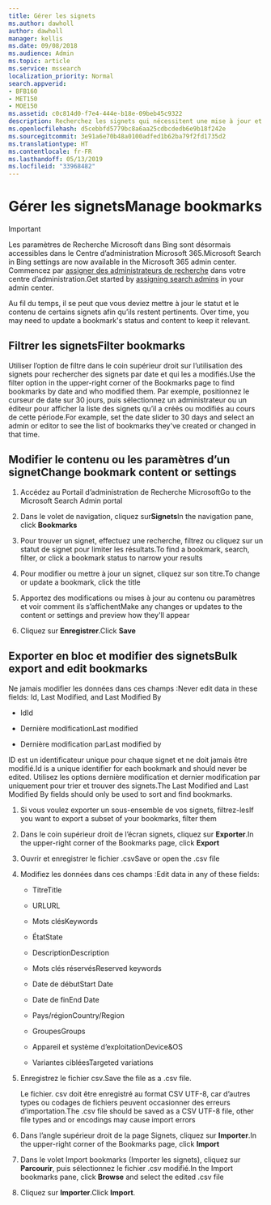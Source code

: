 ```yaml
---
title: Gérer les signets
ms.author: dawholl
author: dawholl
manager: kellis
ms.date: 09/08/2018
ms.audience: Admin
ms.topic: article
ms.service: mssearch
localization_priority: Normal
search.appverid:
- BFB160
- MET150
- MOE150
ms.assetid: c0c814d0-f7e4-444e-b18e-09beb45c9322
description: Recherchez les signets qui nécessitent une mise à jour et des façons de modifier en bloc les résultats de signet pour la fonctionnalité Recherche Microsoft
ms.openlocfilehash: d5cebbfd5779bc8a6aa25cdbcdedb6e9b18f242e
ms.sourcegitcommit: 3e91a6e70b48a0100adfed1b62ba79f2fd1735d2
ms.translationtype: HT
ms.contentlocale: fr-FR
ms.lasthandoff: 05/13/2019
ms.locfileid: "33968482"
---
```

# <a name="manage-bookmarks"></a><span data-ttu-id="c9731-103">Gérer les signets</span><span class="sxs-lookup"><span data-stu-id="c9731-103">Manage bookmarks</span></span>

> [!IMPORTANT]
> <span data-ttu-id="c9731-104">Les paramètres de Recherche Microsoft dans Bing sont désormais accessibles dans le Centre d’administration Microsoft 365.</span><span class="sxs-lookup"><span data-stu-id="c9731-104">Microsoft Search in Bing settings are now available in the Microsoft 365 admin center.</span></span> <span data-ttu-id="c9731-105">Commencez par [assigner des administrateurs de recherche](https://docs.microsoft.com/fr-FR/microsoftsearch/setup-microsoft-search#step-2-assign-search-admin-and-search-editor) dans votre centre d’administration.</span><span class="sxs-lookup"><span data-stu-id="c9731-105">Get started by [assigning search admins](https://docs.microsoft.com/en-us/microsoftsearch/setup-microsoft-search#step-2-assign-search-admin-and-search-editor) in your admin center.</span></span>
    
<span data-ttu-id="c9731-106">Au fil du temps, il se peut que vous deviez mettre à jour le statut et le contenu de certains signets afin qu’ils restent pertinents. </span><span class="sxs-lookup"><span data-stu-id="c9731-106">Over time, you may need to update a bookmark's status and content to keep it relevant.</span></span> 
  
## <a name="filter-bookmarks"></a><span data-ttu-id="c9731-107">Filtrer les signets</span><span class="sxs-lookup"><span data-stu-id="c9731-107">Filter bookmarks</span></span>

<span data-ttu-id="c9731-108">Utiliser l’option de filtre dans le coin supérieur droit sur l’utilisation des signets pour rechercher des signets par date et qui les a modifiés.</span><span class="sxs-lookup"><span data-stu-id="c9731-108">Use the filter option in the upper-right corner of the Bookmarks page to find bookmarks by date and who modified them.</span></span> <span data-ttu-id="c9731-109">Par exemple, positionnez le curseur de date sur 30 jours, puis sélectionnez un administrateur ou un éditeur pour afficher la liste des signets qu’il a créés ou modifiés au cours de cette période.</span><span class="sxs-lookup"><span data-stu-id="c9731-109">For example, set the date slider to 30 days and select an admin or editor to see the list of bookmarks they've created or changed in that time.</span></span>
  
## <a name="change-bookmark-content-or-settings"></a><span data-ttu-id="c9731-110">Modifier le contenu ou les paramètres d’un signet</span><span class="sxs-lookup"><span data-stu-id="c9731-110">Change bookmark content or settings</span></span>

1. <span data-ttu-id="c9731-111">Accédez au Portail d’administration de Recherche Microsoft</span><span class="sxs-lookup"><span data-stu-id="c9731-111">Go to the Microsoft Search Admin portal</span></span>
    
2. <span data-ttu-id="c9731-112">Dans le volet de navigation, cliquez sur**Signets**</span><span class="sxs-lookup"><span data-stu-id="c9731-112">In the navigation pane, click **Bookmarks**</span></span>
    
3. <span data-ttu-id="c9731-113">Pour trouver un signet, effectuez une recherche, filtrez ou cliquez sur un statut de signet pour limiter les résultats.</span><span class="sxs-lookup"><span data-stu-id="c9731-113">To find a bookmark, search, filter, or click a bookmark status to narrow your results</span></span>
    
4. <span data-ttu-id="c9731-114">Pour modifier ou mettre à jour un signet, cliquez sur son titre.</span><span class="sxs-lookup"><span data-stu-id="c9731-114">To change or update a bookmark, click the title</span></span>
    
5. <span data-ttu-id="c9731-115">Apportez des modifications ou mises à jour au contenu ou paramètres et voir comment ils s’affichent</span><span class="sxs-lookup"><span data-stu-id="c9731-115">Make any changes or updates to the content or settings and preview how they'll appear</span></span> 
    
6. <span data-ttu-id="c9731-116">Cliquez sur **Enregistrer**.</span><span class="sxs-lookup"><span data-stu-id="c9731-116">Click **Save**</span></span>
    
## <a name="bulk-export-and-edit-bookmarks"></a><span data-ttu-id="c9731-117">Exporter en bloc et modifier des signets</span><span class="sxs-lookup"><span data-stu-id="c9731-117">Bulk export and edit bookmarks</span></span>

<span data-ttu-id="c9731-118">Ne jamais modifier les données dans ces champs :</span><span class="sxs-lookup"><span data-stu-id="c9731-118">Never edit data in these fields: Id, Last Modified, and Last Modified By</span></span>
  
- <span data-ttu-id="c9731-119">Id</span><span class="sxs-lookup"><span data-stu-id="c9731-119">Id</span></span>
    
- <span data-ttu-id="c9731-120">Dernière modification</span><span class="sxs-lookup"><span data-stu-id="c9731-120">Last modified</span></span>
    
- <span data-ttu-id="c9731-121">Dernière modification par</span><span class="sxs-lookup"><span data-stu-id="c9731-121">Last modified by</span></span>
    
<span data-ttu-id="c9731-122">ID est un identificateur unique pour chaque signet et ne doit jamais être modifié.</span><span class="sxs-lookup"><span data-stu-id="c9731-122">Id is a unique identifier for each bookmark and should never be edited.</span></span> <span data-ttu-id="c9731-123">Utilisez les options dernière modification et dernier modification par uniquement pour trier et trouver des signets.</span><span class="sxs-lookup"><span data-stu-id="c9731-123">The Last Modified and Last Modified By fields should only be used to sort and find bookmarks.</span></span>
  
1. <span data-ttu-id="c9731-124">Si vous voulez exporter un sous-ensemble de vos signets, filtrez-les</span><span class="sxs-lookup"><span data-stu-id="c9731-124">If you want to export a subset of your bookmarks, filter them</span></span>
    
2. <span data-ttu-id="c9731-125">Dans le coin supérieur droit de l’écran signets, cliquez sur **Exporter**.</span><span class="sxs-lookup"><span data-stu-id="c9731-125">In the upper-right corner of the Bookmarks page, click **Export**</span></span>
    
3. <span data-ttu-id="c9731-126">Ouvrir et enregistrer le fichier .csv</span><span class="sxs-lookup"><span data-stu-id="c9731-126">Save or open the .csv file</span></span>
    
4. <span data-ttu-id="c9731-127">Modifiez les données dans ces champs :</span><span class="sxs-lookup"><span data-stu-id="c9731-127">Edit data in any of these fields:</span></span>
   - <span data-ttu-id="c9731-128">Titre</span><span class="sxs-lookup"><span data-stu-id="c9731-128">Title</span></span>
    
   - <span data-ttu-id="c9731-129">URL</span><span class="sxs-lookup"><span data-stu-id="c9731-129">URL</span></span>
    
   - <span data-ttu-id="c9731-130">Mots clés</span><span class="sxs-lookup"><span data-stu-id="c9731-130">Keywords</span></span>
    
   - <span data-ttu-id="c9731-131">État</span><span class="sxs-lookup"><span data-stu-id="c9731-131">State</span></span>
    
   - <span data-ttu-id="c9731-132">Description</span><span class="sxs-lookup"><span data-stu-id="c9731-132">Description</span></span>
    
   - <span data-ttu-id="c9731-133">Mots clés réservés</span><span class="sxs-lookup"><span data-stu-id="c9731-133">Reserved keywords</span></span>
    
   - <span data-ttu-id="c9731-134">Date de début</span><span class="sxs-lookup"><span data-stu-id="c9731-134">Start Date</span></span>
    
   - <span data-ttu-id="c9731-135">Date de fin</span><span class="sxs-lookup"><span data-stu-id="c9731-135">End Date</span></span>
    
   - <span data-ttu-id="c9731-136">Pays/région</span><span class="sxs-lookup"><span data-stu-id="c9731-136">Country/Region</span></span>
    
   - <span data-ttu-id="c9731-137">Groupes</span><span class="sxs-lookup"><span data-stu-id="c9731-137">Groups</span></span>
    
   - <span data-ttu-id="c9731-138">Appareil et système d’exploitation</span><span class="sxs-lookup"><span data-stu-id="c9731-138">Device&amp;OS</span></span>
    
   - <span data-ttu-id="c9731-139">Variantes ciblées</span><span class="sxs-lookup"><span data-stu-id="c9731-139">Targeted variations</span></span>
    
5. <span data-ttu-id="c9731-140">Enregistrez le fichier csv.</span><span class="sxs-lookup"><span data-stu-id="c9731-140">Save the file as a .csv file.</span></span>

    <span data-ttu-id="c9731-141">Le fichier. csv doit être enregistré au format CSV UTF-8, car d’autres types ou codages de fichiers peuvent occasionner des erreurs d’importation.</span><span class="sxs-lookup"><span data-stu-id="c9731-141">The .csv file should be saved as a CSV UTF-8 file, other file types and or encodings may cause import errors</span></span>
    
6. <span data-ttu-id="c9731-142">Dans l’angle supérieur droit de la page Signets, cliquez sur **Importer**.</span><span class="sxs-lookup"><span data-stu-id="c9731-142">In the upper-right corner of the Bookmarks page, click **Import**</span></span>
    
7. <span data-ttu-id="c9731-143">Dans le volet Import bookmarks (Importer les signets), cliquez sur **Parcourir**, puis sélectionnez le fichier .csv modifié.</span><span class="sxs-lookup"><span data-stu-id="c9731-143">In the Import bookmarks pane, click **Browse** and select the edited .csv file</span></span> 
    
8. <span data-ttu-id="c9731-144">Cliquez sur **Importer**.</span><span class="sxs-lookup"><span data-stu-id="c9731-144">Click **Import**.</span></span>